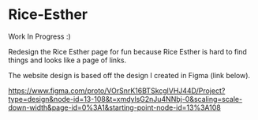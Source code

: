 # Rice-Esther

Work In Progress :)

Redesign the Rice Esther page for fun because Rice Esther is hard to find things and looks like a page of links.

The website design is based off the design I created in Figma (link below).

https://www.figma.com/proto/VOrSnrK16BTSkcglVHJ44D/Project?type=design&node-id=13-108&t=xmdylsG2nJu4NNbj-0&scaling=scale-down-width&page-id=0%3A1&starting-point-node-id=13%3A108
